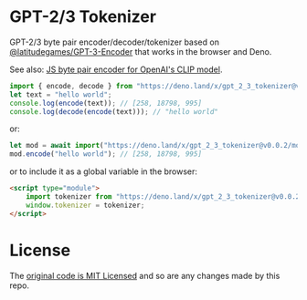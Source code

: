 # GPT-2/3 Tokenizer

GPT-2/3 byte pair encoder/decoder/tokenizer based on [@latitudegames/GPT-3-Encoder](https://github.com/latitudegames/GPT-3-Encoder) that works in the browser and Deno.

See also: [JS byte pair encoder for OpenAI's CLIP model](https://github.com/josephrocca/clip-bpe-js).

```js
import { encode, decode } from "https://deno.land/x/gpt_2_3_tokenizer@v0.0.2/mod.js";
let text = "hello world";
console.log(encode(text)); // [258, 18798, 995]
console.log(decode(encode(text))); // "hello world"
```

or:

```js
let mod = await import("https://deno.land/x/gpt_2_3_tokenizer@v0.0.2/mod.js");
mod.encode("hello world"); // [258, 18798, 995]
```

or to include it as a global variable in the browser:

```html
<script type="module">
    import tokenizer from "https://deno.land/x/gpt_2_3_tokenizer@v0.0.2/mod.js";
    window.tokenizer = tokenizer;
</script>
```

# License

The [original code is MIT Licensed](https://github.com/latitudegames/GPT-3-Encoder/blob/master/LICENSE) and so are any changes made by this repo.
